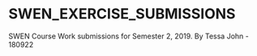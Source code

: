 # SWEN_EXERCISE_SUBMISSIONS
SWEN Course Work submissions for Semester 2, 2019. By Tessa John - 180922
